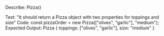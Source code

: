 Describe: Pizza()

Test: "It should return a Pizza object with two properties for toppings and size"
Code: const pizzaOrder = new Pizza(["olives", "garlic"], "medium");
Expected Output: Pizza { toppings: ["olives", "garlic"], size: "medium" }